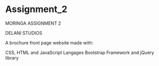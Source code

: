 # Assignment_2

MORINGA ASSIGNMENT 2

DELANI STUDIOS

A brochure front page website made with:

CSS, HTML and JavaScript Langages
Bootstrap Framework and jQuery library
